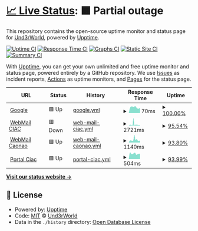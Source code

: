 # [📈 Live Status](https://Und3rWorld.github.io/upptime): <!--live status--> **🟧 Partial outage**

This repository contains the open-source uptime monitor and status page for [Und3rWorld](https://Und3rWorld.github.io/upptime), powered by [Upptime](https://github.com/upptime/upptime).

[![Uptime CI](https://github.com/Und3rWorld/upptime/workflows/Uptime%20CI/badge.svg)](https://github.com/Und3rWorld/upptime/actions?query=workflow%3A%22Uptime+CI%22)
[![Response Time CI](https://github.com/Und3rWorld/upptime/workflows/Response%20Time%20CI/badge.svg)](https://github.com/Und3rWorld/upptime/actions?query=workflow%3A%22Response+Time+CI%22)
[![Graphs CI](https://github.com/Und3rWorld/upptime/workflows/Graphs%20CI/badge.svg)](https://github.com/Und3rWorld/upptime/actions?query=workflow%3A%22Graphs+CI%22)
[![Static Site CI](https://github.com/Und3rWorld/upptime/workflows/Static%20Site%20CI/badge.svg)](https://github.com/Und3rWorld/upptime/actions?query=workflow%3A%22Static+Site+CI%22)
[![Summary CI](https://github.com/Und3rWorld/upptime/workflows/Summary%20CI/badge.svg)](https://github.com/Und3rWorld/upptime/actions?query=workflow%3A%22Summary+CI%22)

With [Upptime](https://upptime.js.org), you can get your own unlimited and free uptime monitor and status page, powered entirely by a GitHub repository. We use [Issues](https://github.com/Und3rWorld/upptime/issues) as incident reports, [Actions](https://github.com/Und3rWorld/upptime/actions) as uptime monitors, and [Pages](https://Und3rWorld.github.io/upptime) for the status page.

<!--start: status pages-->
<!-- This summary is generated by Upptime (https://github.com/upptime/upptime) -->
<!-- Do not edit this manually, your changes will be overwritten -->
<!-- prettier-ignore -->
| URL | Status | History | Response Time | Uptime |
| --- | ------ | ------- | ------------- | ------ |
| <img alt="" src="https://favicons.githubusercontent.com/www.google.com" height="13"> [Google](https://www.google.com) | 🟩 Up | [google.yml](https://github.com/Und3rWorld/upptime/commits/HEAD/history/google.yml) | <details><summary><img alt="Response time graph" src="./graphs/google/response-time-week.png" height="20"> 70ms</summary><br><a href="https://Und3rWorld.github.io/upptime/history/google"><img alt="Response time 81" src="https://img.shields.io/endpoint?url=https%3A%2F%2Fraw.githubusercontent.com%2FUnd3rWorld%2Fupptime%2FHEAD%2Fapi%2Fgoogle%2Fresponse-time.json"></a><br><a href="https://Und3rWorld.github.io/upptime/history/google"><img alt="24-hour response time 54" src="https://img.shields.io/endpoint?url=https%3A%2F%2Fraw.githubusercontent.com%2FUnd3rWorld%2Fupptime%2FHEAD%2Fapi%2Fgoogle%2Fresponse-time-day.json"></a><br><a href="https://Und3rWorld.github.io/upptime/history/google"><img alt="7-day response time 70" src="https://img.shields.io/endpoint?url=https%3A%2F%2Fraw.githubusercontent.com%2FUnd3rWorld%2Fupptime%2FHEAD%2Fapi%2Fgoogle%2Fresponse-time-week.json"></a><br><a href="https://Und3rWorld.github.io/upptime/history/google"><img alt="30-day response time 80" src="https://img.shields.io/endpoint?url=https%3A%2F%2Fraw.githubusercontent.com%2FUnd3rWorld%2Fupptime%2FHEAD%2Fapi%2Fgoogle%2Fresponse-time-month.json"></a><br><a href="https://Und3rWorld.github.io/upptime/history/google"><img alt="1-year response time 81" src="https://img.shields.io/endpoint?url=https%3A%2F%2Fraw.githubusercontent.com%2FUnd3rWorld%2Fupptime%2FHEAD%2Fapi%2Fgoogle%2Fresponse-time-year.json"></a></details> | <details><summary><a href="https://Und3rWorld.github.io/upptime/history/google">100.00%</a></summary><a href="https://Und3rWorld.github.io/upptime/history/google"><img alt="All-time uptime 100.00%" src="https://img.shields.io/endpoint?url=https%3A%2F%2Fraw.githubusercontent.com%2FUnd3rWorld%2Fupptime%2FHEAD%2Fapi%2Fgoogle%2Fuptime.json"></a><br><a href="https://Und3rWorld.github.io/upptime/history/google"><img alt="24-hour uptime 100.00%" src="https://img.shields.io/endpoint?url=https%3A%2F%2Fraw.githubusercontent.com%2FUnd3rWorld%2Fupptime%2FHEAD%2Fapi%2Fgoogle%2Fuptime-day.json"></a><br><a href="https://Und3rWorld.github.io/upptime/history/google"><img alt="7-day uptime 100.00%" src="https://img.shields.io/endpoint?url=https%3A%2F%2Fraw.githubusercontent.com%2FUnd3rWorld%2Fupptime%2FHEAD%2Fapi%2Fgoogle%2Fuptime-week.json"></a><br><a href="https://Und3rWorld.github.io/upptime/history/google"><img alt="30-day uptime 100.00%" src="https://img.shields.io/endpoint?url=https%3A%2F%2Fraw.githubusercontent.com%2FUnd3rWorld%2Fupptime%2FHEAD%2Fapi%2Fgoogle%2Fuptime-month.json"></a><br><a href="https://Und3rWorld.github.io/upptime/history/google"><img alt="1-year uptime 100.00%" src="https://img.shields.io/endpoint?url=https%3A%2F%2Fraw.githubusercontent.com%2FUnd3rWorld%2Fupptime%2FHEAD%2Fapi%2Fgoogle%2Fuptime-year.json"></a></details>
| <img alt="" src="https://favicons.githubusercontent.com/webmail.ciac.cu" height="13"> [WebMail CIAC](https://webmail.ciac.cu) | 🟥 Down | [web-mail-ciac.yml](https://github.com/Und3rWorld/upptime/commits/HEAD/history/web-mail-ciac.yml) | <details><summary><img alt="Response time graph" src="./graphs/web-mail-ciac/response-time-week.png" height="20"> 2721ms</summary><br><a href="https://Und3rWorld.github.io/upptime/history/web-mail-ciac"><img alt="Response time 1685" src="https://img.shields.io/endpoint?url=https%3A%2F%2Fraw.githubusercontent.com%2FUnd3rWorld%2Fupptime%2FHEAD%2Fapi%2Fweb-mail-ciac%2Fresponse-time.json"></a><br><a href="https://Und3rWorld.github.io/upptime/history/web-mail-ciac"><img alt="24-hour response time 1733" src="https://img.shields.io/endpoint?url=https%3A%2F%2Fraw.githubusercontent.com%2FUnd3rWorld%2Fupptime%2FHEAD%2Fapi%2Fweb-mail-ciac%2Fresponse-time-day.json"></a><br><a href="https://Und3rWorld.github.io/upptime/history/web-mail-ciac"><img alt="7-day response time 2721" src="https://img.shields.io/endpoint?url=https%3A%2F%2Fraw.githubusercontent.com%2FUnd3rWorld%2Fupptime%2FHEAD%2Fapi%2Fweb-mail-ciac%2Fresponse-time-week.json"></a><br><a href="https://Und3rWorld.github.io/upptime/history/web-mail-ciac"><img alt="30-day response time 1744" src="https://img.shields.io/endpoint?url=https%3A%2F%2Fraw.githubusercontent.com%2FUnd3rWorld%2Fupptime%2FHEAD%2Fapi%2Fweb-mail-ciac%2Fresponse-time-month.json"></a><br><a href="https://Und3rWorld.github.io/upptime/history/web-mail-ciac"><img alt="1-year response time 1685" src="https://img.shields.io/endpoint?url=https%3A%2F%2Fraw.githubusercontent.com%2FUnd3rWorld%2Fupptime%2FHEAD%2Fapi%2Fweb-mail-ciac%2Fresponse-time-year.json"></a></details> | <details><summary><a href="https://Und3rWorld.github.io/upptime/history/web-mail-ciac">95.54%</a></summary><a href="https://Und3rWorld.github.io/upptime/history/web-mail-ciac"><img alt="All-time uptime 96.75%" src="https://img.shields.io/endpoint?url=https%3A%2F%2Fraw.githubusercontent.com%2FUnd3rWorld%2Fupptime%2FHEAD%2Fapi%2Fweb-mail-ciac%2Fuptime.json"></a><br><a href="https://Und3rWorld.github.io/upptime/history/web-mail-ciac"><img alt="24-hour uptime 99.99%" src="https://img.shields.io/endpoint?url=https%3A%2F%2Fraw.githubusercontent.com%2FUnd3rWorld%2Fupptime%2FHEAD%2Fapi%2Fweb-mail-ciac%2Fuptime-day.json"></a><br><a href="https://Und3rWorld.github.io/upptime/history/web-mail-ciac"><img alt="7-day uptime 95.54%" src="https://img.shields.io/endpoint?url=https%3A%2F%2Fraw.githubusercontent.com%2FUnd3rWorld%2Fupptime%2FHEAD%2Fapi%2Fweb-mail-ciac%2Fuptime-week.json"></a><br><a href="https://Und3rWorld.github.io/upptime/history/web-mail-ciac"><img alt="30-day uptime 96.40%" src="https://img.shields.io/endpoint?url=https%3A%2F%2Fraw.githubusercontent.com%2FUnd3rWorld%2Fupptime%2FHEAD%2Fapi%2Fweb-mail-ciac%2Fuptime-month.json"></a><br><a href="https://Und3rWorld.github.io/upptime/history/web-mail-ciac"><img alt="1-year uptime 96.75%" src="https://img.shields.io/endpoint?url=https%3A%2F%2Fraw.githubusercontent.com%2FUnd3rWorld%2Fupptime%2FHEAD%2Fapi%2Fweb-mail-ciac%2Fuptime-year.json"></a></details>
| <img alt="" src="https://favicons.githubusercontent.com/webmail.caonao.cu" height="13"> [WebMail Caonao](https://webmail.caonao.cu) | 🟩 Up | [web-mail-caonao.yml](https://github.com/Und3rWorld/upptime/commits/HEAD/history/web-mail-caonao.yml) | <details><summary><img alt="Response time graph" src="./graphs/web-mail-caonao/response-time-week.png" height="20"> 1140ms</summary><br><a href="https://Und3rWorld.github.io/upptime/history/web-mail-caonao"><img alt="Response time 930" src="https://img.shields.io/endpoint?url=https%3A%2F%2Fraw.githubusercontent.com%2FUnd3rWorld%2Fupptime%2FHEAD%2Fapi%2Fweb-mail-caonao%2Fresponse-time.json"></a><br><a href="https://Und3rWorld.github.io/upptime/history/web-mail-caonao"><img alt="24-hour response time 806" src="https://img.shields.io/endpoint?url=https%3A%2F%2Fraw.githubusercontent.com%2FUnd3rWorld%2Fupptime%2FHEAD%2Fapi%2Fweb-mail-caonao%2Fresponse-time-day.json"></a><br><a href="https://Und3rWorld.github.io/upptime/history/web-mail-caonao"><img alt="7-day response time 1140" src="https://img.shields.io/endpoint?url=https%3A%2F%2Fraw.githubusercontent.com%2FUnd3rWorld%2Fupptime%2FHEAD%2Fapi%2Fweb-mail-caonao%2Fresponse-time-week.json"></a><br><a href="https://Und3rWorld.github.io/upptime/history/web-mail-caonao"><img alt="30-day response time 899" src="https://img.shields.io/endpoint?url=https%3A%2F%2Fraw.githubusercontent.com%2FUnd3rWorld%2Fupptime%2FHEAD%2Fapi%2Fweb-mail-caonao%2Fresponse-time-month.json"></a><br><a href="https://Und3rWorld.github.io/upptime/history/web-mail-caonao"><img alt="1-year response time 930" src="https://img.shields.io/endpoint?url=https%3A%2F%2Fraw.githubusercontent.com%2FUnd3rWorld%2Fupptime%2FHEAD%2Fapi%2Fweb-mail-caonao%2Fresponse-time-year.json"></a></details> | <details><summary><a href="https://Und3rWorld.github.io/upptime/history/web-mail-caonao">93.80%</a></summary><a href="https://Und3rWorld.github.io/upptime/history/web-mail-caonao"><img alt="All-time uptime 97.35%" src="https://img.shields.io/endpoint?url=https%3A%2F%2Fraw.githubusercontent.com%2FUnd3rWorld%2Fupptime%2FHEAD%2Fapi%2Fweb-mail-caonao%2Fuptime.json"></a><br><a href="https://Und3rWorld.github.io/upptime/history/web-mail-caonao"><img alt="24-hour uptime 97.99%" src="https://img.shields.io/endpoint?url=https%3A%2F%2Fraw.githubusercontent.com%2FUnd3rWorld%2Fupptime%2FHEAD%2Fapi%2Fweb-mail-caonao%2Fuptime-day.json"></a><br><a href="https://Und3rWorld.github.io/upptime/history/web-mail-caonao"><img alt="7-day uptime 93.80%" src="https://img.shields.io/endpoint?url=https%3A%2F%2Fraw.githubusercontent.com%2FUnd3rWorld%2Fupptime%2FHEAD%2Fapi%2Fweb-mail-caonao%2Fuptime-week.json"></a><br><a href="https://Und3rWorld.github.io/upptime/history/web-mail-caonao"><img alt="30-day uptime 97.06%" src="https://img.shields.io/endpoint?url=https%3A%2F%2Fraw.githubusercontent.com%2FUnd3rWorld%2Fupptime%2FHEAD%2Fapi%2Fweb-mail-caonao%2Fuptime-month.json"></a><br><a href="https://Und3rWorld.github.io/upptime/history/web-mail-caonao"><img alt="1-year uptime 97.35%" src="https://img.shields.io/endpoint?url=https%3A%2F%2Fraw.githubusercontent.com%2FUnd3rWorld%2Fupptime%2FHEAD%2Fapi%2Fweb-mail-caonao%2Fuptime-year.json"></a></details>
| <img alt="" src="https://favicons.githubusercontent.com/www.ciac.cu" height="13"> [Portal Ciac](https://www.ciac.cu) | 🟩 Up | [portal-ciac.yml](https://github.com/Und3rWorld/upptime/commits/HEAD/history/portal-ciac.yml) | <details><summary><img alt="Response time graph" src="./graphs/portal-ciac/response-time-week.png" height="20"> 504ms</summary><br><a href="https://Und3rWorld.github.io/upptime/history/portal-ciac"><img alt="Response time 579" src="https://img.shields.io/endpoint?url=https%3A%2F%2Fraw.githubusercontent.com%2FUnd3rWorld%2Fupptime%2FHEAD%2Fapi%2Fportal-ciac%2Fresponse-time.json"></a><br><a href="https://Und3rWorld.github.io/upptime/history/portal-ciac"><img alt="24-hour response time 564" src="https://img.shields.io/endpoint?url=https%3A%2F%2Fraw.githubusercontent.com%2FUnd3rWorld%2Fupptime%2FHEAD%2Fapi%2Fportal-ciac%2Fresponse-time-day.json"></a><br><a href="https://Und3rWorld.github.io/upptime/history/portal-ciac"><img alt="7-day response time 504" src="https://img.shields.io/endpoint?url=https%3A%2F%2Fraw.githubusercontent.com%2FUnd3rWorld%2Fupptime%2FHEAD%2Fapi%2Fportal-ciac%2Fresponse-time-week.json"></a><br><a href="https://Und3rWorld.github.io/upptime/history/portal-ciac"><img alt="30-day response time 554" src="https://img.shields.io/endpoint?url=https%3A%2F%2Fraw.githubusercontent.com%2FUnd3rWorld%2Fupptime%2FHEAD%2Fapi%2Fportal-ciac%2Fresponse-time-month.json"></a><br><a href="https://Und3rWorld.github.io/upptime/history/portal-ciac"><img alt="1-year response time 579" src="https://img.shields.io/endpoint?url=https%3A%2F%2Fraw.githubusercontent.com%2FUnd3rWorld%2Fupptime%2FHEAD%2Fapi%2Fportal-ciac%2Fresponse-time-year.json"></a></details> | <details><summary><a href="https://Und3rWorld.github.io/upptime/history/portal-ciac">93.99%</a></summary><a href="https://Und3rWorld.github.io/upptime/history/portal-ciac"><img alt="All-time uptime 97.53%" src="https://img.shields.io/endpoint?url=https%3A%2F%2Fraw.githubusercontent.com%2FUnd3rWorld%2Fupptime%2FHEAD%2Fapi%2Fportal-ciac%2Fuptime.json"></a><br><a href="https://Und3rWorld.github.io/upptime/history/portal-ciac"><img alt="24-hour uptime 98.69%" src="https://img.shields.io/endpoint?url=https%3A%2F%2Fraw.githubusercontent.com%2FUnd3rWorld%2Fupptime%2FHEAD%2Fapi%2Fportal-ciac%2Fuptime-day.json"></a><br><a href="https://Und3rWorld.github.io/upptime/history/portal-ciac"><img alt="7-day uptime 93.99%" src="https://img.shields.io/endpoint?url=https%3A%2F%2Fraw.githubusercontent.com%2FUnd3rWorld%2Fupptime%2FHEAD%2Fapi%2Fportal-ciac%2Fuptime-week.json"></a><br><a href="https://Und3rWorld.github.io/upptime/history/portal-ciac"><img alt="30-day uptime 97.26%" src="https://img.shields.io/endpoint?url=https%3A%2F%2Fraw.githubusercontent.com%2FUnd3rWorld%2Fupptime%2FHEAD%2Fapi%2Fportal-ciac%2Fuptime-month.json"></a><br><a href="https://Und3rWorld.github.io/upptime/history/portal-ciac"><img alt="1-year uptime 97.53%" src="https://img.shields.io/endpoint?url=https%3A%2F%2Fraw.githubusercontent.com%2FUnd3rWorld%2Fupptime%2FHEAD%2Fapi%2Fportal-ciac%2Fuptime-year.json"></a></details>

<!--end: status pages-->

[**Visit our status website →**](https://Und3rWorld.github.io/upptime)

## 📄 License

- Powered by: [Upptime](https://github.com/upptime/upptime)
- Code: [MIT](./LICENSE) © [Und3rWorld](https://Und3rWorld.github.io/upptime)
- Data in the `./history` directory: [Open Database License](https://opendatacommons.org/licenses/odbl/1-0/)
